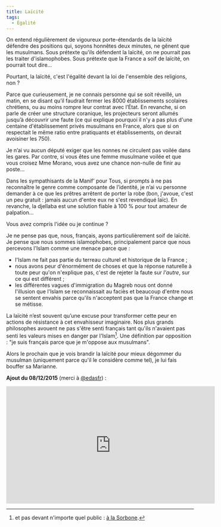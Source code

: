 ```yaml
---
title: Laïcité
tags:
  - Égalité
---
```


On entend régulièrement de vigoureux porte-étendards de la laïcité défendre des positions qui, soyons honnêtes deux minutes, ne gênent que les musulmans. Sous prétexte qu'ils défendent la laïcité, on ne pourrait pas les traiter d'islamophobes. Sous prétexte que la France a soif de laïcité, on pourrait tout dire…

Pourtant, la laïcité, c'est l'égalité devant la loi de l'ensemble des religions, non ?

<!-- more -->

Parce que curieusement, je ne connais personne qui se soit réveillé, un matin, en se disant qu’il faudrait fermer les 8000 établissements scolaires chrétiens, ou au moins rompre leur contrat avec l’État. En revanche, si on parle de créer une structure coranique, les projecteurs seront allumés jusqu’à découvrir une faute (ce qui explique pourquoi il n'y a pas plus d'une centaine d'établissement privés musulmans en France, alors que si on respectait le même ratio entre pratiquants et établissements, on devrait avoisiner les 750).

Je n’ai vu aucun député exiger que les nonnes ne circulent pas voilée dans les gares. Par contre, si vous êtes une femme musulmane voilée et que vous croisez Mme Morano, vous avez une chance non-nulle de finir au poste…

Dans les sympathisants de la Manif’ pour Tous, si prompts à ne pas reconnaître le genre comme composante de l’identité, je n’ai vu personne demander à ce que les prêtres arrêtent de porter la robe (bon, j'avoue, c'est un peu gratuit&nbsp;: jamais aucun d'entre eux ne s'est revendiqué laïc). En revanche, la djellaba est une solution fiable à 100 % pour tout amateur de palpation…

Vous avez compris l'idée ou je continue ?

Je ne pense pas que, nous, français, ayons particulièrement soif de laïcité. Je pense que nous sommes islamophobes, principalement parce que nous percevons l'Islam comme une menace parce que :

* l'Islam ne fait pas partie du terreau culturel et historique de la France ;
* nous avons peur d'énormément de choses et que la réponse naturelle à toute peur qu'on n'explique pas, c'est de rejeter la faute sur _l'autre_, sur ce qui est différent ;
* les différentes vagues d'immigration du Magreb nous ont donné l'illusion que l'Islam se reconnaissait au faciès et beaucoup d'entre nous se sentent envahis parce qu'ils n'acceptent pas que la France change et se métisse.

La laïcité n’est souvent qu’une excuse pour transformer cette peur en actions de résistance à cet envahisseur imaginaire. Nos plus grands philosophes avouent ne pas s'être senti français tant qu'ils n'avaient pas senti les valeurs mises en danger par l'Islam[^1]. Une définition par opposition : "je suis français parce que je m'oppose aux musulmans".

[^1]: et pas devant n'importe quel public : [à la Sorbone](http://lmsi.net/Dehors-dehoooooooors).

Alors le prochain que je vois brandir la laïcité pour mieux dégommer du musulman (uniquement parce qu'il le considère comme tel), je lui fais bouffer sa Marianne.

**Ajout du 08/12/2015** (merci à [@edasfr](https://twitter.com/edasfr/status/685561808036474880))&nbsp;:

<div class="videoWrapper">
  <iframe width="560" height="315" src="https://www.youtube.com/embed/kuCuDFz2pW0" frameborder="0" allowfullscreen></iframe>
</div>
